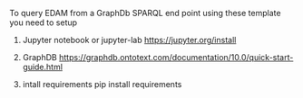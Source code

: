 To query EDAM from a GraphDb SPARQL end point using these template you need to setup

1) Jupyter notebook or jupyter-lab
https://jupyter.org/install

2) GraphDB
https://graphdb.ontotext.com/documentation/10.0/quick-start-guide.html

3) intall requirements
pip install requirements
